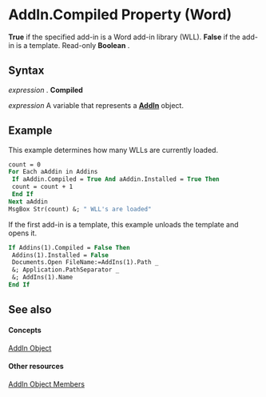 
# AddIn.Compiled Property (Word)

 **True** if the specified add-in is a Word add-in library (WLL). **False** if the add-in is a template. Read-only **Boolean** .


## Syntax

 _expression_ . **Compiled**

 _expression_ A variable that represents a **[AddIn](5615a8a9-1fd6-04fa-1fee-ec16502bd84a.md)** object.


## Example

This example determines how many WLLs are currently loaded.


```vb
count = 0 
For Each aAddin in Addins 
 If aAddin.Compiled = True And aAddin.Installed = True Then 
 count = count + 1 
 End If 
Next aAddin 
MsgBox Str(count) &; " WLL's are loaded"
```

If the first add-in is a template, this example unloads the template and opens it.




```vb
If Addins(1).Compiled = False Then 
 Addins(1).Installed = False 
 Documents.Open FileName:=AddIns(1).Path _ 
 &; Application.PathSeparator _ 
 &; AddIns(1).Name 
End If
```


## See also


#### Concepts


[AddIn Object](5615a8a9-1fd6-04fa-1fee-ec16502bd84a.md)
#### Other resources


[AddIn Object Members](7bffb4a9-f948-fc97-342e-d4d46fa48913.md)
